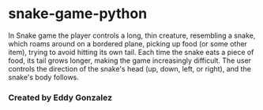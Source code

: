 # snake-game-python

In Snake game the player controls a long, thin creature,
resembling a snake, which roams around on
a bordered plane, picking up food (or some
other item), trying to avoid hitting its own tail. Each time
the snake eats a piece of food, its tail grows
longer, making the game increasingly
difficult. The user controls the direction of
the snake's head (up, down, left, or right),
and the snake's body follows. 

### Created by Eddy Gonzalez


